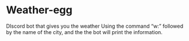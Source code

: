 # Weather-egg
DIscord bot that gives you the weather
Using the command “w:” followed by the name of the city, and the the bot will print the information. 

